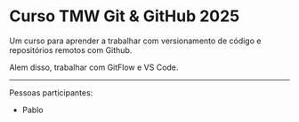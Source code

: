 # Curso TMW Git & GitHub 2025 

Um curso para aprender a trabalhar com versionamento de código e repositórios remotos com Github.

Alem disso, trabalhar com GitFlow e VS Code.

----

Pessoas participantes:

- Pablo